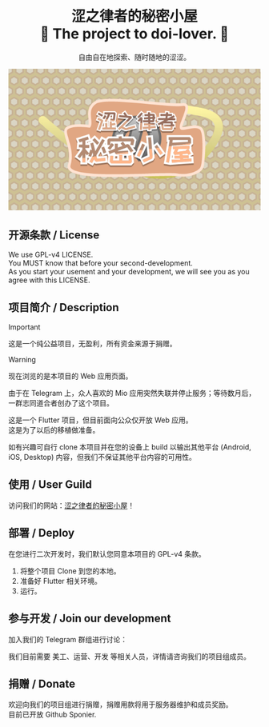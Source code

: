 <h1 align="center" style="border-bottom: none">
    <b>
        涩之律者的秘密小屋<br>
    </b>
    🔮 The project to doi-lover. 🔮 <br>
</h1>
<p align="center">
自由自在地探索、随时随地的涩涩。
</p>
<div align=center><img src="assets/headimage.png#pic_center"></div>

## 开源条款 / License 
We use GPL-v4 LICENSE.  
You MUST know that before your second-development.  
As you start your usement and your development, we will see you as you agree with this LICENSE.

## 项目简介 / Description
> [!Important]  
> 这是一个纯公益项目，无盈利，所有资金来源于捐赠。

> [!Warning]  
> 现在浏览的是本项目的 Web 应用页面。

由于在 Telegram 上，众人喜欢的 Mio 应用突然失联并停止服务；等待数月后，一群志同道合者创办了这个项目。

这是一个 Flutter 项目，但目前面向公众仅开放 Web 应用。   
这是为了以后的移植做准备。

如有兴趣可自行 clone 本项目并在您的设备上 build 以输出其他平台 (Android, iOS, Desktop) 内容，但我们不保证其他平台内容的可用性。

## 使用 / User Guild
访问我们的网站：[涩之律者的秘密小屋](google.com/)！

## 部署 / Deploy
在您进行二次开发时，我们默认您同意本项目的 GPL-v4 条款。

1. 将整个项目 Clone 到您的本地。
2. 准备好 Flutter 相关环境。
3. 运行。

## 参与开发 / Join our development
加入我们的 Telegram 群组进行讨论：

我们目前需要 美工、运营、开发 等相关人员，详情请咨询我们的项目组成员。

## 捐赠 / Donate
欢迎向我们的项目组进行捐赠，捐赠用款将用于服务器维护和成员奖励。  
目前已开放 Github Sponier.